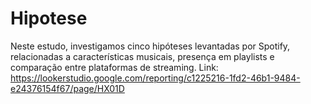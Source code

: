 # Hipotese
Neste estudo, investigamos cinco hipóteses levantadas por Spotify, relacionadas a características musicais, presença em playlists e comparação entre plataformas de streaming. Link: https://lookerstudio.google.com/reporting/c1225216-1fd2-46b1-9484-e24376154f67/page/HX01D 
